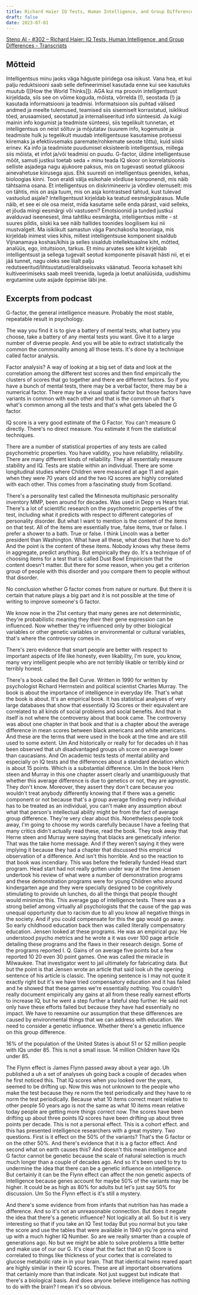 ```yaml
---
title: Richard Haier IQ Tests, Human Intelligence, and Group Differences (Lex Fridman Podcast)
draft: false
date: 2023-07-01
---
```


[Steno AI - #302 – Richard Haier: IQ Tests, Human Intelligence, and Group Differences - Transcripts](https://steno.ai/lex-fridman-podcast-10/302-richard-haier-iq-tests-human-intelligence-and-group)

## Mõtteid

Intelligentsus minu jaoks väga häguste piiridega osa isikust. Vana hea, et kui palju reduktsiooni saab selle defineerimisel kasutada enne kui see kasutuks muutub ([[How the World Thinks]]).
AGA kui ma proovin intelligentsust kirjeldada, siis see on võime koguda, mõista, võrrelda (!), seostada (!) ja kasutada informatsiooni ja teadmisi. Informatsioon siis puhtad välised andmed ja meelte tulemused, teamised siis sisemiselt korrastatud, isiklikud tõed, arusaamised, seostatud ja internaliseeritud info sünteesid.
Ja kuigi mainin info kogumist ja teadmiste sünteesi, siis tegelikult tunnetan, et intelligentsus on neist sõltuv ja mõjutatav (suurem info, kogemuste ja teadmiste hulk ju tegelikult muudab intelligentsuse kasutamise protsessi kiiremaks ja efektiivsemaks paremate/rohkemate seoste tõttu), kuid siiski erinev. Ka info ja teadmiste puudumisel eksisteerib intelligentsus, millega siis mõista, et infot ja/või teadmisi on puudu.
G-factor, üldine intelligentsuse mõõt, samuti justkui toetab seda + minu teada IQ skoor on korrelatsioonis selliste asjadega nagu ajukoore paksus, mis on tugevasti seotud glükoosi ainevahetuse kiirusega ajus. Ehk suuresti on intelligentsus geenides, kehas, bioloogias kinni.
Toon eraldi välja esikohale võrdluse komponendi, mis näib tähtsaima osana. Et intelligentsus on diskrimineeriv ja võrdlev olemuselt: mis on tähtis, mis on asja tuum, mis on asja kontrastsed tahtud, kust tulevad vastuolud asjale?
Intelligentsust kirjeldab ka teatud eesmärgipärasus. Mulle näib, et see ei ole osa meist, mida kasutame selle enda pärast, vaid selleks, et jõuda mingi eesmärgi või vastuseni? Emotsioonid ja tunded justkui avalduvad iseenesest, ilma tahtliku eesmärgita, intelligentsus mitte - st suures pildis, siiski ka see näib hallides toonides loogilisem kui nii mustvalgelt.
Ma isiklikult samastun väga Panchakosha teooriaga, mis kirjeldab inimest viies kihis, millest intelligentsuse komponent sisaldub Vijnanamaya koshas/kihis ja selles sisaldub intellektuaalne kiht, mõtted, analüüs, ego, intuitsioon, tarkus.
Et minu arvates see kiht kirjeldab intelligentsust ja sellega tugevalt seotud komponente piisavalt hästi nii, et ei jää tunnet, nagu oleks see liialt palju redutseeritud/lihtsustatud/eraldiseisvaks väänatud.
Teooria kohaselt kihi kultiveerimiseks saab meeli treenida, lugeda ja loetut analüüsida, uudishimu ergutamine uute asjade õppimise läbi jne.

## Excerpts from podcast

G-factor, the general intelligence measure. Probably the most stable, repeatable result in psychology.

The way you find it is to give a battery of mental tests, what battery you choose, take a battery of any mental tests you want. Give it to a large number of diverse people. And you will be able to extract statistically the common the commonality among all those tests. It's done by a technique called factor analysis.

Factor analysis? A way of looking at a big set of data and look at the correlation among the different test scores and then find empirically the clusters of scores that go together and there are different factors. So if you have a bunch of mental tests, there may be a verbal factor, there may be a numerical factor. There may be a visual spatial factor but those factors have variants in common with each other and that is the common uh that's what's common among all the tests and that's what gets labeled the G factor.

IQ score is a very good estimate of the G Factor. You can't measure G directly. There's no direct measure. You estimate it from the statistical techniques.

There are a number of statistical properties of any tests are called psychometric properties. You have validity, you have reliability, reliability. There are many different kinds of reliability. They all essentially measure stability and IQ. Tests are stable within an individual. There are some longitudinal studies where Children were measured at age 11 and again when they were 70 years old and the two IQ scores are highly correlated with each other. This comes from a fascinating study from Scotland.

There's a personality test called the Minnesota multiphasic personality inventory MMP, been around for decades. Was used in Depp vs Hears trial. There's a lot of scientific research on the psychometric properties of the test, including what it predicts with respect to different categories of personality disorder. But what I want to mention is the content of the items on that test. All of the items are essentially true, false items, true or false. I prefer a shower to a bath. True or false. I think Lincoln was a better president than Washington. What have all these, what does that have to do? And the point is the content of these items. Nobody knows why these items in aggregate, predict anything. But empirically they do. It's a technique of of choosing items for a test that is called Dust Bowl Empiricism that the content doesn't matter. But there for some reason, when you get a criterion group of people with this disorder and you compare them to people without that disorder.

No conclusion whether G factor comes from nature or nurture. But there it is certain that nature plays a big part and it is not possible at the time of writing to improve someone's G factor.

We know now in the 21st century that many genes are not deterministic, they're probabilistic meaning they their their gene expression can be influenced. Now whether they're influenced only by other biological variables or other genetic variables or environmental or cultural variables, that's where the controversy comes in.

There's zero evidence that smart people are better with respect to important aspects of life like honesty, even likability, I'm sure, you know, many very intelligent people who are not terribly likable or terribly kind or terribly honest.

There's a book called the Bell Curve. Written in 1990 for written by psychologist Richard Herrnstein and political scientist Charles Murray. The book is about the importance of intelligence in everyday life. That's what the book is about. It's an empirical book. It has statistical analyses of very large databases that show that essentially IQ Scores or their equivalent are correlated to all kinds of social problems and social benefits. And that in itself is not where the controversy about that book came. The controversy was about one chapter in that book and that is a chapter about the average difference in mean scores between black americans and white americans. And these are the terms that were used in the book at the time and are still used to some extent. Um And historically or really for for decades uh it has been observed that uh disadvantaged groups uh score on average lower than caucasians. And On academic tests tests of mental ability and especially on IQ tests and the differences about a standard deviation which is about 15 points. Which is a substantial difference. Um In the book Hern steen and Murray in this one chapter assert clearly and unambiguously that whether this average difference is due to genetics or not, they are agnostic. They don't know. Moreover, they assert they don't care because you wouldn't treat anybody differently knowing that if there was a genetic component or not because that's a group average finding every individual has to be treated as an individual, you can't make any assumption about what that person's intellectual ability might be from the fact of average group difference. They're very clear about this. Nonetheless people took away, I'm going to choose my words carefully because I have a feeling that many critics didn't actually read these, read the book. They took away that Herne steen and Murray were saying that blacks are genetically inferior. That was the take home message. And if they weren't saying it they were implying it because they had a chapter that discussed this empirical observation of a difference. And isn't this horrible. And so the reaction to that book was incendiary. This was before the federally funded Head start program. Head start had not really gotten under way at the time Jensen undertook his review of what were a number of demonstration programs and these demonstration programs were for young Children who around kindergarten age and they were specially designed to be cognitively stimulating to provide uh lunches, do all the things that people thought would minimize this. This average gap of intelligence tests. There was a a strong belief among virtually all psychologists that the cause of the gap was unequal opportunity due to racism due to all you know all negative things in the society. And if you could compensate for this the gap would go away. So early childhood education back then was called literally compensatory education. Jensen looked at these programs. He was an empirical guy. He understood psycho metrics and he wrote a it was over 100 page article detailing these programs and the flaws in their research design. Some of the programs reported I. Q. Gains of on average five points but a few reported 10 20 even 30 point games. One was called the miracle in Milwaukee. That investigator went to jail ultimately for fabricating data. But but the point is that Jensen wrote an article that said look uh the opening sentence of his article is classic. The opening sentence is I may not quote it exactly right but it's we have tried compensatory education and it has failed and he showed that these games we're essentially nothing. You couldn't really document empirically any gains at all from these really earnest efforts to increase IQ, but he went a step further a fateful step further. He said not only have these efforts failed but because they have had essentially no impact. We have to reexamine our assumption that these differences are caused by environmental things that we can address with education. We need to consider a genetic influence. Whether there's a genetic influence on this group difference.

16% of the population of the United States is about 51 or 52 million people with IQs under 85. This is not a small issue. 14 million Children have IQs under 85.

The Flynn effect is James Flynn passed away about a year ago. Uh published a uh a set of analyses uh going back a couple of decades when he first noticed this. That IQ scores when you looked over the years, seemed to be drifting up. Now this was not unknown to the people who make the test because they re norm the test periodically and they have to re norm the test periodically. Because what 10 items correct meant relative to other people 50 years ago is not the same as what 10 items mean relative today people are getting more things correct now. The scores have been drifting up about three points IQ scores have been drifting up about three points per decade. This is not a personal effect. This is a cohort effect. and this has presented intelligence researchers with a great mystery. Two questions. First is it effect on the 50% of the variants? That's the G factor or on the other 50%. And there's evidence that it is a g factor effect. And second what on earth causes this? And doesn't this mean intelligence and G factor cannot be genetic because the scale of natural selection is much much longer than a couple of decades ago. And so it's been used to try to undermine the idea that there can be a genetic influence on intelligence. But certainly it can be the Flynn effect can affect the non genetic aspects of intelligence because genes account for maybe 50% of the variants may be higher. It could be as high as 80% for adults but let's just say 50% for discussion. Um So the Flynn effect is it's still a mystery.

And there's some evidence from from infants that nutrition has has made a difference. And so it's not an unreasonable connection. But does it negate the idea that there's a genetic influence? Not logically at all. So but it is very interesting so that if you take an IQ Test today But you normal but you take the score and use the tables that were available in 1940 you're gonna wind up with a much higher IQ Number. So are we really smarter than a couple of generations ago. No but we might be able to solve problems a little better and make use of our our G.
It's clear that the fact that an IQ Score is correlated to things like thickness of your cortex that is correlated to glucose metabolic rate in in your brain. That that identical twins reared apart are highly similar in their IQ scores. These are all important observations that certainly more than that indicate. Not just suggest but indicate that there's a biological basis. And does anyone believe intelligence has nothing to do with the brain? I mean it's so obvious.
